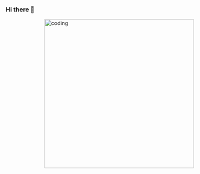 ### Hi there 👋

<!--
**PranavJejurkar/PranavJejurkar** is a ✨ _special_ ✨ repository because its `README.md` (this file) appears on your GitHub profile.

Here are some ideas to get you started:

- 🔭 I’m currently working on ...Web Developer
- 🌱 I’m currently learning ...Web Application
- 👯 I’m looking to collaborate on ...
- 🤔 I’m looking for help with ...
- 💬 Ask me about ...
- 📫 How to reach me: ...
- 😄 Pronouns: ...
- ⚡ Fun fact: ...Reading 
--><img align="right" width=400 alt="coding" src="https://previews.123rf.com/images/monsitj/monsitj1905/monsitj190500011/124758009-programming-code-abstract-technology-background-of-software-developer-and-computer-script.jpg" >

